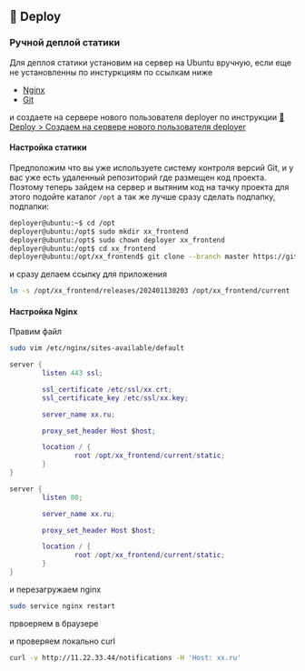 ## 🚀 Deploy

### Ручной деплой статики

Для деплоя статики
установим на сервер на Ubuntu вручную, если еще не установленны
по инстуркциям по ссылкам ниже
* [Nginx](../nginx/install.md)
* [Git](../git/install.md)

и создаете на сервере нового пользователя deployer по инструкции [🚀 Deploy > Создаем на сервере нового пользователя deployer](deployer.md)

#### Настройка статики

Предположим что вы уже используете систему контроля версий Git,
и у вас уже есть удаленный репозиторий где размещен код проекта.
Поэтому теперь зайдем на сервер и вытяним код на тачку проекта
для этого подойте каталог `/opt`
а так же лучше сразу сделать подпапку, подпапки:
```sh
deployer@ubuntu:~$ cd /opt
deployer@ubuntu:/opt$ sudo mkdir xx_frontend
deployer@ubuntu:/opt$ sudo chown deployer xx_frontend
deployer@ubuntu:/opt$ cd xx_frontend
deployer@ubuntu:/opt/xx_frontend$ git clone --branch master https://gitlab.com/xx/xx_frontend.git /opt/xx_frontend/releases/202401190040
```

и сразу делаем ссылку для приложения
```sh
ln -s /opt/xx_frontend/releases/202401130203 /opt/xx_frontend/current
```


#### Настройка Nginx

Правим файл
```sh
sudo vim /etc/nginx/sites-available/default
```

```lua
server {
        listen 443 ssl;

        ssl_certificate /etc/ssl/xx.crt;
        ssl_certificate_key /etc/ssl/xx.key;

        server_name xx.ru;

        proxy_set_header Host $host;

        location / {
                root /opt/xx_frontend/current/static;
        }
}

server {
        listen 80;

        server_name xx.ru;

        proxy_set_header Host $host;

        location / {
                root /opt/xx_frontend/current/static;
        }
}
```

и перезагружаем nginx

```sh
sudo service nginx restart
```

првоеряем в браузере

и проверяем локально curl
```sh
curl -v http://11.22.33.44/notifications -H 'Host: xx.ru'
```